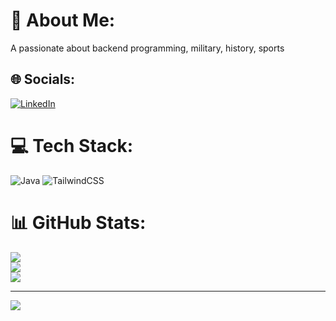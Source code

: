 # 💫 About Me:
A passionate about backend programming, military, history, sports


## 🌐 Socials:
[![LinkedIn](https://img.shields.io/badge/LinkedIn-%230077B5.svg?logo=linkedin&logoColor=white)](https://linkedin.com/in/aleksander-janic) 

# 💻 Tech Stack:
![Java](https://img.shields.io/badge/java-%23ED8B00.svg?style=for-the-badge&logo=openjdk&logoColor=white) ![TailwindCSS](https://img.shields.io/badge/tailwindcss-%2338B2AC.svg?style=for-the-badge&logo=tailwind-css&logoColor=white)
# 📊 GitHub Stats:
![](https://github-readme-stats.vercel.app/api?username=janicaleksander&theme=dark&hide_border=false&include_all_commits=false&count_private=false)<br/>
![](https://github-readme-streak-stats.herokuapp.com/?user=janicaleksander&theme=dark&hide_border=false)<br/>
![](https://github-readme-stats.vercel.app/api/top-langs/?username=janicaleksander&theme=dark&hide_border=false&include_all_commits=false&count_private=false&layout=compact)

---
[![](https://visitcount.itsvg.in/api?id=janicaleksander&icon=0&color=0)](https://visitcount.itsvg.in)

<!-- Proudly created with GPRM ( https://gprm.itsvg.in ) -->
